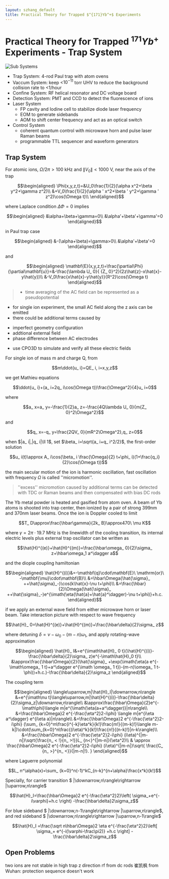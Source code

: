 ```yaml
---
layout: szhang_default
title: Practical Theory for Trapped $^{171}Yb^+$ Experiments
---
```


# Practical Theory for Trapped $^{171}Yb^+$ Experiments - Trap System

![Sub Systems](../subsystems.png)

- Trap System: 4-rod Paul trap with atom ovens
- Vaccum System: keep <$10^{-11}$ torr UHV to reduce the background collision rate to <1/hour
- Confine System: RF helical resonator and DC voltage board
- Detection System: PMT and CCD to detect the fluorescence of ions
- Laser System
  * FP cavity and Iodine cell to stabilize diode laser frequency
  * EOM to generate sidebands
  * AOM to shift center frequency and act as an optical switch
- Control System
  * coherent quantum control with microwave horn and pulse laser Raman beams
  * programmable TTL sequencer and waveform generators


## Trap System

For atomic ions, $\Omega/2\pi>100$ kHz and $\|V_0\|<1000$ V, near the axis of the trap

$$\begin{aligned}
\Phi(x,y,z,t)=&U_0\frac{1}{2}(\alpha x^2+\beta y^2+\gamma z^2)\\
&+V_0\frac{1}{2}(\alpha ' x^2+\beta ' y^2+\gamma ' z^2)\cos(\Omega t)\\
\end{aligned}$$

where Laplace condition $\Delta\Phi=0$ implies

$$\begin{aligned}
&\alpha+\beta+\gamma=0\\
&\alpha'+\beta'+\gamma'=0
\end{aligned}$$

in Paul trap case

$$\begin{aligned}
&-(\alpha+\beta)=\gamma>0\\
&\alpha'+\beta'=0
\end{aligned}$$

and

$$\begin{aligned}
\mathbf{E}(x,y,z,t)=\frac{\partial\Phi}{\partial\mathbf{u}}=&-\frac{\lambda U_ 0}{ {Z_ 0}^2}(2z\hat{z}-x\hat{x}-y\hat{y})\\
&-V_0\frac{x\hat{x}-y\hat{y}}{R^2}\cos(\Omega t)
\end{aligned}$$

> - time averaging of the AC field can be represented as a pseudopotential
- for single ion experiment, the small AC field along the z axis can be emitted
- there could be additional terms caused by
 * imperfect geometry configuration
 * addtional external field
 * phase difference between AC electrodes
- use CPO3D to simulate and verify all these electric fields

For single ion of mass m and charge Q, from

$$m\ddot{u_ i}=QE_ i, i=x,y,z$$

we get Mathieu equations

$$\ddot{u_ i}+(a_ i+2q_ i\cos(\Omega t))\frac{\Omega^2}{4}u_ i=0$$

where

$$a_ x=a_ y=-\frac{1}{2}a_ z=-\frac{4Q\lambda U_ 0}{m{Z_ 0}^2\Omega^2}$$

and

$$q_ x=-q_ y=\frac{2QV_ 0}{mR^2\Omega^2},q_ z=0$$

when $\|a_ i\|,\|q_ i\|\ll 1\$, set $\beta_ i=\sqrt{a_ i+q_ i^2/2}$, the first-order solution

$$u_ i(t)\approx A_ i\cos(\beta_ i \frac{\Omega}{2} t+\phi_ i)(1+\frac{q_i}{2}\cos(\Omega t))$$

the main secular motion of the ion is harmonic oscillation,  fast oscillation with frequency $\Omega$ is called ''micromotion''.

> ''excess'' micromotion caused by additional terms can be detected with TDC or Raman beams and then compensated with bias DC rods

The Yb metal powder is heated and gasified from atom oven. A beam of Yb atoms is shooted into trap center, then ionized by a pair of strong 399nm and 370nm laser beams. Once the ion is Doppler cooled to limit

$$T_ D\approx\frac{\hbar\gamma}{2k_ B}\approx470\ \mu K$$

where $\gamma=2\pi\cdot 19.7$ MHz is the linewidth of the cooling transition, its internal electric levels plus external trap oscillator can be written as

$$\hat{H}^{(e)}+\hat{H}^{(m)}=\frac{\hbar\omega_ 0}{2}\sigma_ z+\hbar\omega_1 a^\dagger a$$

and the diople coupling hamiltonian

$$\begin{aligned}
\hat{H}^{(i)}&=-\mathbf{q}\cdot\mathbf{E}\ \mathrm{or}\ -\mathbf{\mu}\cdot\mathbf{B}\\
&=\hbar\Omega(\hat{\sigma}_ ++\hat{\sigma}_-)\cos(k\hat{x}-\nu t+\phi)\\
&=\frac{\hbar}{2}\Omega(\hat{\sigma}_ ++\hat{\sigma}_-)e^{\imath(\eta(\hat{a}+\hat{a}^\dagger)-\nu t+\phi)}+h.c.
\end{aligned}$$

if we apply an external wave field from either microwave horn or laser beam. Take interaction picture with respect to wave frequency

$$\hat{H}_ 0=\hat{H}^{(e)}+\hat{H}^{(m)}+\frac{\hbar\delta}{2}\sigma_ z$$

where detuning $\delta=\nu-\omega_ 0-(m-n)\omega_1$, and apply rotating-wave approximation

$$\begin{aligned}
\hat{H}_ I&=e^{\imath\hat{H}_ 0 t}(\hat{H}^{(i)}-\frac{\hbar\delta}{2}\sigma_ z)e^{-\imath\hat{H}_0 t}\\
&\approx\frac{\hbar\Omega}{2}(\hat{\sigma}_ +\exp(\imath(\eta(a e^{-\imath\omega_ 1 t}+a^\dagger e^{\imath \omega_ 1 t})-(m-n)\omega_ 1 t-\phi))+h.c.)-\frac{\hbar\delta}{2}\sigma_z
\end{aligned}$$

The coupling term

$$\begin{aligned}
\langle\uparrow,m|\hat{H}_I|\downarrow,n\rangle
&=e^{\imath\nu t}\langle\uparrow,m|\hat{H}^{(i)}-\frac{\hbar\delta}{2}\sigma_z|\downarrow,n\rangle\\
&\approx\frac{\hbar\Omega}{2}e^{-\imath\phi}\langle m|e^{\imath(\eta(a+a^\dagger)}|n\rangle\\
  &=\frac{\hbar\Omega}2
    e^{-\frac{\eta^2}2-i\phi}
    \langle m|e^{i\eta a^\dagger}
    e^{i\eta a}|n\rangle\\
&=\frac{\hbar\Omega}2
    e^{-\frac{\eta^2}2-i\phi}
    (\sum_ {k=0}^m\frac{i^{-k}\eta^k}{k!}\frac{m!}{(m-k)!}\langle m-k|)\cdot(\sum_{k=0}^n\frac{(i\eta)^k}{k!}\frac{n!}{(n-k)!}|n-k\rangle)\\
&=\frac{\hbar\Omega}2 e^{-\frac{\eta^2}2-i\phi} (i\eta)^{|m-n|}\sqrt{\frac{n_ < !}{n_ >!}}L_ {n<}^{|m-n|}(\eta^2)\\ 
  & \approx \frac{\hbar\Omega}2
    e^{-\frac{\eta^2}2-i\phi}
    (i\eta)^{|m-n|}\sqrt{
      \frac{C_ {n_ >}^{n_ <}}{|m-n|!}.
    }
\end{aligned}$$

where Laguerre polynomial

$$L_ n^\alpha(x)=\sum_ {k=0}^n(-1)^kC_{n-k}^{n+\alpha}\frac{x^k}{k!}$$ 

Specially, for carrier transition $
|\downarrow,n\rangle\rightarrow
|\uparrow,n\rangle$

$$\hat{H}_I=\frac{\hbar\Omega}2
  e^{-\frac{\eta^2}2}\left(
    \sigma_+e^{-i\varphi}+h.c
  \right)
 -\frac{\hbar\delta}2\sigma_z$$

For blue sideband $
|\downarrow,n-1\rangle\rightarrow
|\uparrow,n\rangle$, and red sideband $
|\downarrow,n\rangle\rightarrow
|\uparrow,n-1\rangle$

$$\hat{H}_I
 =\frac{\sqrt n\hbar\Omega}2
  \eta e^{-\frac{\eta^2}2}\left[
    \sigma_+
    e^{-i(\varphi-\frac\pi2)}
   +h.c
  \right]
 -\frac{\hbar\delta}2\sigma_z$$

## Open Problems
two ions are not stable in high trap
z direction rf from dc rods
崔凯枫 from Wuhan: protection sequence doesn't work